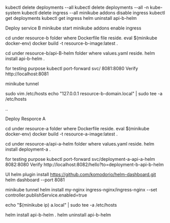 kubectl delete deployments --all
kubectl delete deployments --all -n kube-system
kubectl delete ingress --all
minikube addons disable ingress
kubectl get deployments
kubectl get ingress
helm uninstall api-b-helm

Deploy service B
minikube start
minikube addons enable ingress

cd under resource-b folder where Dockerfile file reside.
eval $(minikube docker-env)
docker build -t resource-b-image:latest .

cd under resource-b/api-B-helm folder where values.yaml reside.
helm install api-b-helm .

for testing purpose
kubectl port-forward svc/<service-name> 8081:8080
Verify
http://localhost:8081


minikube tunnel

sudo vim /etc/hosts
echo "127.0.0.1 resource-b-domain.local" | sudo tee -a /etc/hosts
 


..

Deploy Resporce A

cd under resource-a folder where Dockerfile reside.
eval $(minikube docker-env)
docker build -t resource-a-image:latest .

cd under resource-a/api-a-helm folder where values.yaml reside.
helm install deployment-a .

for testing purpose
kubectl port-forward svc/deployment-a-api-a-helm 8082:8080
Verify
http://localhost:8082/hello?to=deployment-b-api-b-helm

UI
helm plugin install https://github.com/komodorio/helm-dashboard.git
helm dashboard --port 8081


minikube tunnel
helm install my-nginx ingress-nginx/ingress-nginx --set controller.publishService.enabled=true

echo "$(minikube ip) a.local" | sudo tee -a /etc/hosts


helm install api-b-helm .
helm uninstall api-b-helm




